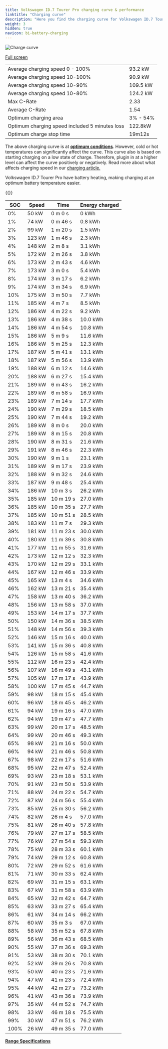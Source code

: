 ```yaml
---
title: Volkswagen ID.7 Tourer Pro charging curve & performance
linktitle: "Charging curve"
description: "Here you find the charging curve for Volkswagen ID.7 Tourer Pro."
weight: 3
hidden: true
navicon: bi-battery-charging
---
```

<!-- markdownlint-disable MD033 -->
<img src="/images/models/volkswagen/id.7/id.7_tourer_pro/chargingcurve.svg" alt="Charge curve" class="img-fluid">

[Full screen](/images/models/volkswagen/id.7/id.7_tourer_pro/chargingcurve.svg)


<table class="table table-striped border">
<tbody>
<tr>
<td>Average charging speed 0 - 100%</td><td>93.2 kW</td>
</tr>
<tr>
<td>Average charging speed 10-100%</td><td>90.9 kW</td>
</tr>
<tr>
<td>Average charging speed 10-90%</td><td>109.5 kW</td>
</tr>
<tr>
<td>Average charging speed 10-80%</td><td>124.2 kW</td>
</tr>
<tr>
<td>Max C-Rate</td><td>2.33</td>
</tr>
<tr>
<td>Average C-Rate</td><td>1.54</td>
</tr>
<tr>
<td>Optimum charging area</td><td>3% - 54%</td>
</tr>
<tr>
<td>Optimum charging speed included 5 minutes loss</td><td>122.8kW</td>
</tr>
<tr>
<td>Optimum charge stop time</td><td>19m12s</td>
</tr>
</tbody>
</table>


The above charging curve is at **[optimum conditions](../../../../../technology/battery/charging/#temperature)**. However, cold or hot temperatures can significantly affect the curve. This curve also is based on starting charging on a low state of charge. Therefore, plugin in at a higher level can affect the curve positively or negatively. Read more about what affects charging speed in our [charging article.](../../../../../technology/battery/charging/)


Volkswagen ID.7 Tourer Pro have battery heating, making charging at an optimum battery temperature easier.


{{<evkxdisplayaddarticle />}}
<table class="table table-striped border">
<thead>
<tr><th>SOC</th><th>Speed</th><th>Time</th><th>Energy charged</th></tr>
</thead>
<tbody>
<tr>
<td>0%</td><td>50 kW</td><td> 0 m 0 s </td><td>0 kWh </td>
</tr>
<tr>
<td>1%</td><td>74 kW</td><td> 0 m 46 s </td><td>0.8 kWh </td>
</tr>
<tr>
<td>2%</td><td>99 kW</td><td> 1 m 20 s </td><td>1.5 kWh </td>
</tr>
<tr>
<td>3%</td><td>123 kW</td><td> 1 m 46 s </td><td>2.3 kWh </td>
</tr>
<tr>
<td>4%</td><td>148 kW</td><td> 2 m 8 s </td><td>3.1 kWh </td>
</tr>
<tr>
<td>5%</td><td>172 kW</td><td> 2 m 26 s </td><td>3.8 kWh </td>
</tr>
<tr>
<td>6%</td><td>173 kW</td><td> 2 m 43 s </td><td>4.6 kWh </td>
</tr>
<tr>
<td>7%</td><td>173 kW</td><td> 3 m 0 s </td><td>5.4 kWh </td>
</tr>
<tr>
<td>8%</td><td>174 kW</td><td> 3 m 17 s </td><td>6.2 kWh </td>
</tr>
<tr>
<td>9%</td><td>174 kW</td><td> 3 m 34 s </td><td>6.9 kWh </td>
</tr>
<tr>
<td>10%</td><td>175 kW</td><td> 3 m 50 s </td><td>7.7 kWh </td>
</tr>
<tr>
<td>11%</td><td>185 kW</td><td> 4 m 7 s </td><td>8.5 kWh </td>
</tr>
<tr>
<td>12%</td><td>186 kW</td><td> 4 m 22 s </td><td>9.2 kWh </td>
</tr>
<tr>
<td>13%</td><td>186 kW</td><td> 4 m 38 s </td><td>10.0 kWh </td>
</tr>
<tr>
<td>14%</td><td>186 kW</td><td> 4 m 54 s </td><td>10.8 kWh </td>
</tr>
<tr>
<td>15%</td><td>186 kW</td><td> 5 m 9 s </td><td>11.6 kWh </td>
</tr>
<tr>
<td>16%</td><td>186 kW</td><td> 5 m 25 s </td><td>12.3 kWh </td>
</tr>
<tr>
<td>17%</td><td>187 kW</td><td> 5 m 41 s </td><td>13.1 kWh </td>
</tr>
<tr>
<td>18%</td><td>187 kW</td><td> 5 m 56 s </td><td>13.9 kWh </td>
</tr>
<tr>
<td>19%</td><td>188 kW</td><td> 6 m 12 s </td><td>14.6 kWh </td>
</tr>
<tr>
<td>20%</td><td>188 kW</td><td> 6 m 27 s </td><td>15.4 kWh </td>
</tr>
<tr>
<td>21%</td><td>189 kW</td><td> 6 m 43 s </td><td>16.2 kWh </td>
</tr>
<tr>
<td>22%</td><td>189 kW</td><td> 6 m 58 s </td><td>16.9 kWh </td>
</tr>
<tr>
<td>23%</td><td>189 kW</td><td> 7 m 14 s </td><td>17.7 kWh </td>
</tr>
<tr>
<td>24%</td><td>190 kW</td><td> 7 m 29 s </td><td>18.5 kWh </td>
</tr>
<tr>
<td>25%</td><td>190 kW</td><td> 7 m 44 s </td><td>19.2 kWh </td>
</tr>
<tr>
<td>26%</td><td>189 kW</td><td> 8 m 0 s </td><td>20.0 kWh </td>
</tr>
<tr>
<td>27%</td><td>189 kW</td><td> 8 m 15 s </td><td>20.8 kWh </td>
</tr>
<tr>
<td>28%</td><td>190 kW</td><td> 8 m 31 s </td><td>21.6 kWh </td>
</tr>
<tr>
<td>29%</td><td>191 kW</td><td> 8 m 46 s </td><td>22.3 kWh </td>
</tr>
<tr>
<td>30%</td><td>190 kW</td><td> 9 m 1 s </td><td>23.1 kWh </td>
</tr>
<tr>
<td>31%</td><td>189 kW</td><td> 9 m 17 s </td><td>23.9 kWh </td>
</tr>
<tr>
<td>32%</td><td>188 kW</td><td> 9 m 32 s </td><td>24.6 kWh </td>
</tr>
<tr>
<td>33%</td><td>187 kW</td><td> 9 m 48 s </td><td>25.4 kWh </td>
</tr>
<tr>
<td>34%</td><td>186 kW</td><td> 10 m 3 s </td><td>26.2 kWh </td>
</tr>
<tr>
<td>35%</td><td>185 kW</td><td> 10 m 19 s </td><td>27.0 kWh </td>
</tr>
<tr>
<td>36%</td><td>185 kW</td><td> 10 m 35 s </td><td>27.7 kWh </td>
</tr>
<tr>
<td>37%</td><td>185 kW</td><td> 10 m 51 s </td><td>28.5 kWh </td>
</tr>
<tr>
<td>38%</td><td>183 kW</td><td> 11 m 7 s </td><td>29.3 kWh </td>
</tr>
<tr>
<td>39%</td><td>181 kW</td><td> 11 m 23 s </td><td>30.0 kWh </td>
</tr>
<tr>
<td>40%</td><td>180 kW</td><td> 11 m 39 s </td><td>30.8 kWh </td>
</tr>
<tr>
<td>41%</td><td>177 kW</td><td> 11 m 55 s </td><td>31.6 kWh </td>
</tr>
<tr>
<td>42%</td><td>173 kW</td><td> 12 m 12 s </td><td>32.3 kWh </td>
</tr>
<tr>
<td>43%</td><td>170 kW</td><td> 12 m 29 s </td><td>33.1 kWh </td>
</tr>
<tr>
<td>44%</td><td>167 kW</td><td> 12 m 46 s </td><td>33.9 kWh </td>
</tr>
<tr>
<td>45%</td><td>165 kW</td><td> 13 m 4 s </td><td>34.6 kWh </td>
</tr>
<tr>
<td>46%</td><td>162 kW</td><td> 13 m 21 s </td><td>35.4 kWh </td>
</tr>
<tr>
<td>47%</td><td>158 kW</td><td> 13 m 40 s </td><td>36.2 kWh </td>
</tr>
<tr>
<td>48%</td><td>156 kW</td><td> 13 m 58 s </td><td>37.0 kWh </td>
</tr>
<tr>
<td>49%</td><td>153 kW</td><td> 14 m 17 s </td><td>37.7 kWh </td>
</tr>
<tr>
<td>50%</td><td>150 kW</td><td> 14 m 36 s </td><td>38.5 kWh </td>
</tr>
<tr>
<td>51%</td><td>148 kW</td><td> 14 m 56 s </td><td>39.3 kWh </td>
</tr>
<tr>
<td>52%</td><td>146 kW</td><td> 15 m 16 s </td><td>40.0 kWh </td>
</tr>
<tr>
<td>53%</td><td>141 kW</td><td> 15 m 36 s </td><td>40.8 kWh </td>
</tr>
<tr>
<td>54%</td><td>126 kW</td><td> 15 m 58 s </td><td>41.6 kWh </td>
</tr>
<tr>
<td>55%</td><td>112 kW</td><td> 16 m 23 s </td><td>42.4 kWh </td>
</tr>
<tr>
<td>56%</td><td>107 kW</td><td> 16 m 49 s </td><td>43.1 kWh </td>
</tr>
<tr>
<td>57%</td><td>105 kW</td><td> 17 m 17 s </td><td>43.9 kWh </td>
</tr>
<tr>
<td>58%</td><td>100 kW</td><td> 17 m 45 s </td><td>44.7 kWh </td>
</tr>
<tr>
<td>59%</td><td>98 kW</td><td> 18 m 15 s </td><td>45.4 kWh </td>
</tr>
<tr>
<td>60%</td><td>96 kW</td><td> 18 m 45 s </td><td>46.2 kWh </td>
</tr>
<tr>
<td>61%</td><td>94 kW</td><td> 19 m 16 s </td><td>47.0 kWh </td>
</tr>
<tr>
<td>62%</td><td>94 kW</td><td> 19 m 47 s </td><td>47.7 kWh </td>
</tr>
<tr>
<td>63%</td><td>99 kW</td><td> 20 m 17 s </td><td>48.5 kWh </td>
</tr>
<tr>
<td>64%</td><td>99 kW</td><td> 20 m 46 s </td><td>49.3 kWh </td>
</tr>
<tr>
<td>65%</td><td>98 kW</td><td> 21 m 16 s </td><td>50.0 kWh </td>
</tr>
<tr>
<td>66%</td><td>94 kW</td><td> 21 m 46 s </td><td>50.8 kWh </td>
</tr>
<tr>
<td>67%</td><td>98 kW</td><td> 22 m 17 s </td><td>51.6 kWh </td>
</tr>
<tr>
<td>68%</td><td>95 kW</td><td> 22 m 47 s </td><td>52.4 kWh </td>
</tr>
<tr>
<td>69%</td><td>93 kW</td><td> 23 m 18 s </td><td>53.1 kWh </td>
</tr>
<tr>
<td>70%</td><td>91 kW</td><td> 23 m 50 s </td><td>53.9 kWh </td>
</tr>
<tr>
<td>71%</td><td>88 kW</td><td> 24 m 22 s </td><td>54.7 kWh </td>
</tr>
<tr>
<td>72%</td><td>87 kW</td><td> 24 m 56 s </td><td>55.4 kWh </td>
</tr>
<tr>
<td>73%</td><td>85 kW</td><td> 25 m 30 s </td><td>56.2 kWh </td>
</tr>
<tr>
<td>74%</td><td>82 kW</td><td> 26 m 4 s </td><td>57.0 kWh </td>
</tr>
<tr>
<td>75%</td><td>81 kW</td><td> 26 m 40 s </td><td>57.8 kWh </td>
</tr>
<tr>
<td>76%</td><td>79 kW</td><td> 27 m 17 s </td><td>58.5 kWh </td>
</tr>
<tr>
<td>77%</td><td>76 kW</td><td> 27 m 54 s </td><td>59.3 kWh </td>
</tr>
<tr>
<td>78%</td><td>75 kW</td><td> 28 m 33 s </td><td>60.1 kWh </td>
</tr>
<tr>
<td>79%</td><td>74 kW</td><td> 29 m 12 s </td><td>60.8 kWh </td>
</tr>
<tr>
<td>80%</td><td>72 kW</td><td> 29 m 52 s </td><td>61.6 kWh </td>
</tr>
<tr>
<td>81%</td><td>71 kW</td><td> 30 m 33 s </td><td>62.4 kWh </td>
</tr>
<tr>
<td>82%</td><td>69 kW</td><td> 31 m 15 s </td><td>63.1 kWh </td>
</tr>
<tr>
<td>83%</td><td>67 kW</td><td> 31 m 58 s </td><td>63.9 kWh </td>
</tr>
<tr>
<td>84%</td><td>65 kW</td><td> 32 m 42 s </td><td>64.7 kWh </td>
</tr>
<tr>
<td>85%</td><td>63 kW</td><td> 33 m 27 s </td><td>65.4 kWh </td>
</tr>
<tr>
<td>86%</td><td>61 kW</td><td> 34 m 14 s </td><td>66.2 kWh </td>
</tr>
<tr>
<td>87%</td><td>60 kW</td><td> 35 m 3 s </td><td>67.0 kWh </td>
</tr>
<tr>
<td>88%</td><td>58 kW</td><td> 35 m 52 s </td><td>67.8 kWh </td>
</tr>
<tr>
<td>89%</td><td>56 kW</td><td> 36 m 43 s </td><td>68.5 kWh </td>
</tr>
<tr>
<td>90%</td><td>55 kW</td><td> 37 m 36 s </td><td>69.3 kWh </td>
</tr>
<tr>
<td>91%</td><td>53 kW</td><td> 38 m 30 s </td><td>70.1 kWh </td>
</tr>
<tr>
<td>92%</td><td>52 kW</td><td> 39 m 26 s </td><td>70.8 kWh </td>
</tr>
<tr>
<td>93%</td><td>50 kW</td><td> 40 m 23 s </td><td>71.6 kWh </td>
</tr>
<tr>
<td>94%</td><td>47 kW</td><td> 41 m 23 s </td><td>72.4 kWh </td>
</tr>
<tr>
<td>95%</td><td>44 kW</td><td> 42 m 27 s </td><td>73.2 kWh </td>
</tr>
<tr>
<td>96%</td><td>41 kW</td><td> 43 m 36 s </td><td>73.9 kWh </td>
</tr>
<tr>
<td>97%</td><td>35 kW</td><td> 44 m 52 s </td><td>74.7 kWh </td>
</tr>
<tr>
<td>98%</td><td>33 kW</td><td> 46 m 18 s </td><td>75.5 kWh </td>
</tr>
<tr>
<td>99%</td><td>30 kW</td><td> 47 m 51 s </td><td>76.2 kWh </td>
</tr>
<tr>
<td>100%</td><td>26 kW</td><td> 49 m 35 s </td><td>77.0 kWh </td>
</tr>
</tbody>
</table>

<div class="mt-3 mb-3">
<a href="../rangeandconsumption/" class="text-decoration-none text-black">
<strong><i class="bi-arrow-left"></i> Range </strong>
</a>
<a href="../specifications/" class="text-decoration-none text-black float-end">
<strong>Specifications <i class="bi-arrow-right"></i></strong>
</a>
</div>
